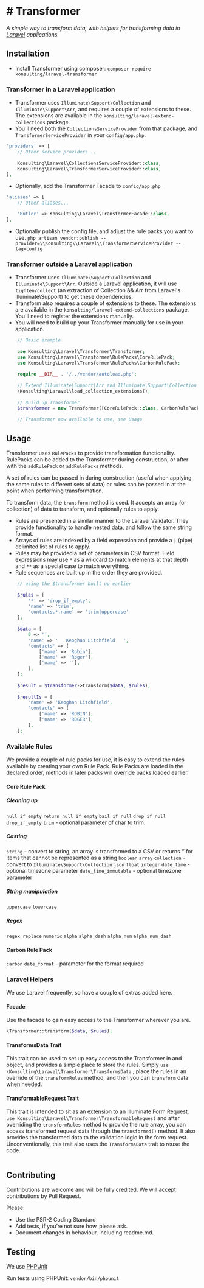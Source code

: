 # # Transformer
*A simple way to transform data, with helpers for transforming data in [Laravel](https://laravel.com) applications.*

## Installation
* Install Transformer using composer: `composer require konsulting/laravel-transformer`

### Transformer in a Laravel application
* Transformer uses `Illuminate\Support\Collection` and `Illuminate\Support\Arr`, and requires a couple of extensions to these. 
The extensions are available in the `konsulting/laravel-extend-collections` package.
* You'll need both the `CollectionsServiceProvider` from that package, and `TransformerServiceProvider` in your `config/app.php`.

```php
'providers' => [
    // Other service providers...
    
    Konsulting\Laravel\CollectionsServiceProvider::class,
    Konsulting\Laravel\TransformerServiceProvider::class,
],	
```

* Optionally, add the Transformer Facade to `config/app.php`

```php
'aliases' => [
    // Other aliases...

    'Butler' => Konsulting\Laravel\TransformerFacade::class,
],
```

* Optionally publish the config file, and adjust the rule packs you want to use. 
`php artisan vendor:publish --provider=\\Konsulting\\Laravel\\TransformerServiceProvider --tag=config`

### Transformer outside a Laravel application
* Transformer uses `Illuminate\Support\Collection` and `Illuminate\Support\Arr`. Outside a Laravel application, 
it will use `tighten/collect` (an extraction of Collection && Arr from Laravel's Illuminate\Support) to get these dependencies.
* Transform also requires a couple of extensions to these. The extensions are available in the 
`konsulting/laravel-extend-collections` package. You'll need to register the extensions manually. 
* You will need to build up your Transformer manually for use in your application.

```php
    // Basic example
    
    use Konsulting\Laravel\Transformer\Transformer;
    use Konsulting\Laravel\Transformer\RulePacks\CoreRulePack;
    use Konsulting\Laravel\Transformer\RulePacks\CarbonRulePack;
    
    require __DIR__ . '/../vendor/autoload.php';
    
    // Extend Illuminate\Support\Arr and Illuminate\Support\Collection
    \Konsulting\Laravel\load_collection_extensions();
    
    // Build up Transformer
    $transformer = new Transformer([CoreRulePack::class, CarbonRulePack::class]);
    
    // Transformer now available to use, see Usage
```

## Usage
Transformer uses `RulePacks` to provide transformation functionality. RulePacks can be added to the Transformer during construction, or after with the `addRulePack` or `addRulePacks` methods.

A set of rules can be passed in during construction (useful when applying the same rules to different sets of data) or rules can be passed in at the point when performing transformation.

To transform data, the `transform` method is used. It accepts an array (or collection) of data to transform, and optionally rules to apply.

* Rules are presented in a similar manner to the Laravel Validator. They provide functionality to handle nested data, and follow the same string format.
* Arrays of rules are indexed by a field expression and provide a `|` (pipe) delimited list of rules to apply. 
* Rules may be provided a set of parameters in CSV format. Field expressions may use `*` as a wildcard to match elements at that depth and `**` as a special case to match everything. 
* Rule sequences are built up in the order they are provided.

```php
    // using the $transformer built up earlier
    
    $rules = [
        '*' => 'drop_if_empty',
        'name' => 'trim',
        'contacts.*.name' => 'trim|uppercase'
    ];
    
    $data = [
        0 => '',
        'name' => '   Keoghan Litchfield   ',
        'contacts' => [
            ['name' => 'Robin'],
            ['name' => 'Roger'],
            ['name' => ''],
        ],
    ];
    
    $result = $transformer->transform($data, $rules);
    
    $resultIs = [
        'name' => 'Keoghan Litchfield',
        'contacts' => [
            ['name' => 'ROBIN'],
            ['name' => 'ROGER'],
        ],
    ];
```

### Available Rules
We provide a couple of rule packs for use, it is easy to extend the rules available by creating your own Rule Pack. Rule Packs are loaded in the declared order, methods in later packs will override packs loaded earlier.

#### Core Rule Pack

##### Cleaning up
`null_if_empty`
`return_null_if_empty`
`bail_if_null`
`drop_if_null`
`drop_if_empty`
`trim` - optional parameter of char to trim.

##### Casting
`string` - convert to string, an array is transformed to a CSV or returns ‘’ for items that cannot be represented as a string
`boolean` 
`array` 
`collection` - convert to `Illuminate\Support\Collection`
`json` 
`float` 
`integer`
`date_time` - optional timezone parameter
`date_time_immutable` - optional timezone parameter

##### String manipulation
`uppercase`
`lowercase`

#####  Regex
`regex_replace`
`numeric`
`alpha`
`alpha_dash`
`alpha_num`
`alpha_num_dash`

#### Carbon Rule Pack
`carbon`
`date_format` - parameter for the format required

### Laravel Helpers
We use Laravel frequently, so have a couple of extras added here.

#### Facade
Use the facade to gain easy access to the Transformer wherever you are.
```php
\Transformer::transform($data, $rules);
```

#### TransformsData Trait
This trait can be used to set up easy access to the Transformer in and object, and provides a simple place to store the rules.
Simply `use \Konsulting\Laravel\Transformer\TransformsData` , place the rules in an override of the `transformRules` method, and then you can `transform` data when needed.

#### TransformableRequest Trait
This trait is intended to sit as an extension to an Illuminate Form Request. `use Konsulting\Laravel\Transformer\TransformableRequest` and after overriding the `transformRules` method to provide the rule array, you can access transformed request data through the `transformed()` method. It also provides the transformed data to the validation logic in the form request.
Unconventionally, this trait also uses the `TransformsData` trait to reuse the code.


```php

```

## Contributing

Contributions are welcome and will be fully credited. We will accept contributions by Pull Request. 

Please:

* Use the PSR-2 Coding Standard
* Add tests, if you’re not sure how, please ask.
* Document changes in behaviour, including readme.md.

## Testing
We use [PHPUnit](https://phpunit.de)

Run tests using PHPUnit: `vendor/bin/phpunit`
